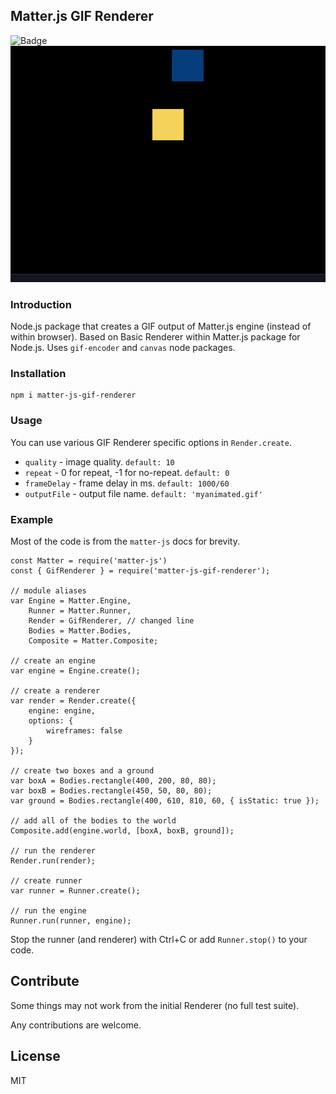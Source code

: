 ## Matter.js GIF Renderer
![Badge](https://img.shields.io/github/actions/workflow/status/jakjus/matter-js-gif-renderer/test_and_publish.yaml)
![Example](example/myanimated.gif?raw=true)
### Introduction
Node.js package that creates a GIF output of Matter.js engine (instead of within browser). Based on Basic Renderer within Matter.js package for Node.js. Uses `gif-encoder` and `canvas` node packages.

### Installation
```
npm i matter-js-gif-renderer
```

### Usage
You can use various GIF Renderer specific options in `Render.create`.
- `quality` - image quality. `default: 10`
- `repeat` - 0 for repeat, -1 for no-repeat. `default: 0`
- `frameDelay` - frame delay in ms. `default: 1000/60`
- `outputFile` - output file name. `default: 'myanimated.gif'`

### Example
Most of the code is from the `matter-js` docs for brevity.
```
const Matter = require('matter-js')
const { GifRenderer } = require('matter-js-gif-renderer');

// module aliases
var Engine = Matter.Engine,
    Runner = Matter.Runner,
    Render = GifRenderer, // changed line
    Bodies = Matter.Bodies,
    Composite = Matter.Composite;

// create an engine
var engine = Engine.create();

// create a renderer
var render = Render.create({
    engine: engine,
    options: {
        wireframes: false
    }
});

// create two boxes and a ground
var boxA = Bodies.rectangle(400, 200, 80, 80);
var boxB = Bodies.rectangle(450, 50, 80, 80);
var ground = Bodies.rectangle(400, 610, 810, 60, { isStatic: true });

// add all of the bodies to the world
Composite.add(engine.world, [boxA, boxB, ground]);

// run the renderer
Render.run(render);

// create runner
var runner = Runner.create();

// run the engine
Runner.run(runner, engine);
```

Stop the runner (and renderer) with Ctrl+C or add `Runner.stop()` to your code.

## Contribute
Some things may not work from the initial Renderer (no full test suite). 

Any contributions are welcome.

## License
MIT
